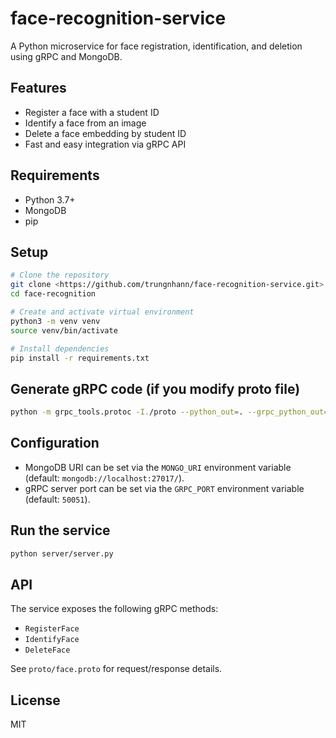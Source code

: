 # face-recognition-service

A Python microservice for face registration, identification, and deletion using gRPC and MongoDB.

## Features

- Register a face with a student ID
- Identify a face from an image
- Delete a face embedding by student ID
- Fast and easy integration via gRPC API

## Requirements

- Python 3.7+
- MongoDB
- pip

## Setup

```bash
# Clone the repository
git clone <https://github.com/trungnhann/face-recognition-service.git>
cd face-recognition

# Create and activate virtual environment
python3 -m venv venv
source venv/bin/activate

# Install dependencies
pip install -r requirements.txt
```

## Generate gRPC code (if you modify proto file)

```bash
python -m grpc_tools.protoc -I./proto --python_out=. --grpc_python_out=. proto/face.proto
```

## Configuration

- MongoDB URI can be set via the `MONGO_URI` environment variable (default: `mongodb://localhost:27017/`).
- gRPC server port can be set via the `GRPC_PORT` environment variable (default: `50051`).

## Run the service

```bash
python server/server.py
```

## API

The service exposes the following gRPC methods:

- `RegisterFace`
- `IdentifyFace`
- `DeleteFace`

See `proto/face.proto` for request/response details.

## License

MIT
